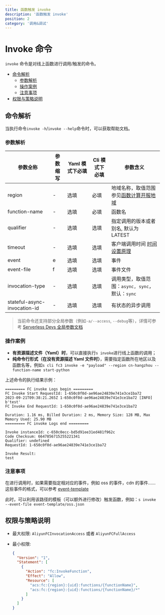 ```yaml
---
title: 函数触发 invoke
description: '函数触发 invoke'
position: 2
category: '调用&调试'
---
```


# Invoke 命令

`invoke` 命令是对线上函数进行调用/触发的命令。

- [命令解析](#命令解析)
  - [参数解析](#参数解析)
  - [操作案例](#操作案例)
  - [注意事项](#注意事项)
- [权限与策略说明](#权限与策略说明)

## 命令解析

当执行命令`invoke -h`/`invoke --help`命令时，可以获取帮助文档。

### 参数解析

| 参数全称                     | 参数缩写 | Yaml 模式下必填 | Cli 模式下必填 | 参数含义                                                                                                               |
| ---------------------------- | -------- | --------------- | -------------- | ---------------------------------------------------------------------------------------------------------------------- |
| region                       | -        | 选填            | 必填           | 地域名称，取值范围参见[函数计算开服地域](https://www.alibabacloud.com/help/zh/fc/product-overview/region-availability) |
| function-name                | -        | 选填            | 必填           | 函数名                                                                                                                 |
| qualifier                    | -        | 选填            | 选填           | 指定调用的版本或者别名, 默认为 LATEST                                                                                  |
| timeout                      | -        | 选填            | 选填           | 客户端调用时间 [时间设置原理](https://github.com/devsapp/fc/issues/480)                                                |
| event                        | e        | 选填            | 选填           | 事件                                                                                                                   |
| event-file                   | f        | 选填            | 选填           | 事件文件                                                                                                               |
| invocation-type              | -        | 选填            | 选填           | 调用类型，取值范围：`async, sync`，默认：`sync`                                                                        |
| stateful-async-invocation-id | -        | 选填            | 选填           | 有状态的异步调用                                                                                                       |

> 当前命令还支持部分全局参数（例如`-a/--access`, `--debug`等），详情可参考 [Serverless Devs 全局参数文档](https://serverless-devs.com/serverless-devs/command/readme#全局参数)

### 操作案例

- **有资源描述文件（Yaml）时**，可以直接执行`s invoke`进行线上函数的调用；
- **纯命令行形式（在没有资源描述 Yaml 文件时）**，需要指定函数所在地区以及函数名等，例如`s cli fc3 invoke -e "payload" --region cn-hangzhou --function-name start-python`

上述命令的执行结果示例：

```text
========= FC invoke Logs begin =========
FC Invoke Start RequestId: 1-650c0f0d-ae96ae24839e741e3ce1ba72
2023-09-21T09:38:21.265Z 1-650c0f0d-ae96ae24839e741e3ce1ba72 [INFO] b'test'
FC Invoke End RequestId: 1-650c0f0d-ae96ae24839e741e3ce1ba72

Duration: 1.16 ms, Billed Duration: 2 ms, Memory Size: 128 MB, Max Memory Used: 25.90 MB
========= FC invoke Logs end =========

Invoke instanceId: c-650c0ecc-bd5d91ee31ed481f962c
Code Checksum: 6647856715255221341
Qualifier: undefined
RequestId: 1-650c0f0d-ae96ae24839e741e3ce1ba72

Invoke Result:
test
```

### 注意事项

在进行调用时，如果需要指定相对应的事件，例如 oss 的事件，cdn 的事件......这些事件的格式，可以参考 [event-template](../../../src/subCommands/trigger-template/event-template/)

此时，可以利用该路径的模板（可以额外进行修改）触发函数，例如：`s invoke --event-file event-template/oss.json`

## 权限与策略说明

- 最大权限: `AliyunFCInvocationAccess` 或者 `AliyunFCFullAccess`

- 最小权限:

  ```json
  {
    "Version": "1",
    "Statement": [
      {
        "Action": "fc:InvokeFunction",
        "Effect": "Allow",
        "Resource": [
          "acs:fc:{region}:{uid}:functions/{functionName}",
          "acs:fc:{region}:{uid}:functions/{functionName}/*"
        ]
      }
    ]
  }
  ```
